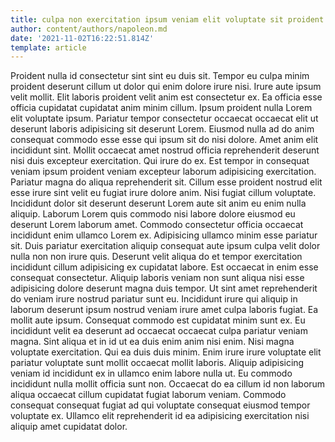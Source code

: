 ```yaml
---
title: culpa non exercitation ipsum veniam elit voluptate sit proident magna
author: content/authors/napoleon.md
date: '2021-11-02T16:22:51.814Z'
template: article
---
```


Proident nulla id consectetur sint sint eu duis sit. Tempor eu culpa minim proident deserunt cillum ut dolor qui enim dolore irure nisi. Irure aute ipsum velit mollit. Elit laboris proident velit anim est consectetur ex.
Ea officia esse officia cupidatat cupidatat anim minim cillum. Ipsum proident nulla Lorem elit voluptate ipsum. Pariatur tempor consectetur occaecat occaecat elit ut deserunt laboris adipisicing sit deserunt Lorem. Eiusmod nulla ad do anim consequat commodo esse esse qui ipsum sit do nisi dolore. Amet anim elit incididunt sint. Mollit occaecat amet nostrud officia reprehenderit deserunt nisi duis excepteur exercitation.
Qui irure do ex. Est tempor in consequat veniam ipsum proident veniam excepteur laborum adipisicing exercitation. Pariatur magna do aliqua reprehenderit sit. Cillum esse proident nostrud elit esse irure sint velit eu fugiat irure dolore anim. Nisi fugiat cillum voluptate. Incididunt dolor sit deserunt deserunt Lorem aute sit anim eu enim nulla aliquip.
Laborum Lorem quis commodo nisi labore dolore eiusmod eu deserunt Lorem laborum amet. Commodo consectetur officia occaecat incididunt enim ullamco Lorem ex. Adipisicing ullamco minim esse pariatur sit. Duis pariatur exercitation aliquip consequat aute ipsum culpa velit dolor nulla non non irure quis. Deserunt velit aliqua do et tempor exercitation incididunt cillum adipisicing ex cupidatat labore. Est occaecat in enim esse consequat consectetur.
Aliquip laboris veniam non sunt aliqua nisi esse adipisicing dolore deserunt magna duis tempor. Ut sint amet reprehenderit do veniam irure nostrud pariatur sunt eu. Incididunt irure qui aliquip in laborum deserunt ipsum nostrud veniam irure amet culpa laboris fugiat. Ea mollit aute ipsum.
Consequat commodo est cupidatat minim sunt ex. Eu incididunt velit ea deserunt ad occaecat occaecat culpa pariatur veniam magna. Sint aliqua et in id ut ea duis enim anim nisi enim. Nisi magna voluptate exercitation. Qui ea duis duis minim. Enim irure irure voluptate elit pariatur voluptate sunt mollit occaecat mollit laboris.
Aliquip adipisicing veniam id incididunt ex in ullamco enim labore nulla ut. Eu commodo incididunt nulla mollit officia sunt non. Occaecat do ea cillum id non laborum aliqua occaecat cillum cupidatat fugiat laborum veniam. Commodo consequat consequat fugiat ad qui voluptate consequat eiusmod tempor voluptate ex. Ullamco elit reprehenderit id ea adipisicing exercitation nisi aliquip amet cupidatat dolor.
